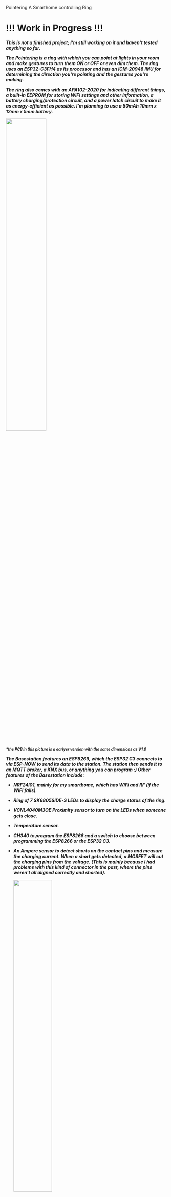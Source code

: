 Pointering
A Smarthome controlling Ring

<h1>!!! Work in Progress !!!<h5>

This is not a finished project; I'm still working on it and haven't tested anything so far.


The Pointering is a ring with which you can point at lights in your room and make gestures to turn them ON or OFF or even dim them. 
The ring uses an ESP32-C3FH4 as its processor and has an ICM-20948 IMU for determining the direction you're pointing and the gestures you're making. 

The ring also comes with an APA102-2020 for indicating different things, a built-in EEPROM for storing WiFi settings and other information, a battery charging/protection circuit, and a power latch circuit to make it as energy-efficient as possible. 
I'm planning to use a 50mAh 10mm x 12mm x 5mm battery.

<img src="https://github.com/JacTech/Pointering/assets/90476032/5cad6eaf-0042-433d-8b2b-80475bfdc6a0" width=50% height=50%>

<sup>*the PCB in this picture is a earlyer version with the same dimensions as V1.0




The Basestation features an ESP8266, which the ESP32 C3 connects to via ESP-NOW to send its data to the station. The station then sends it to an MQTT broker, a KNX bus, or anything you can program :) 
Other features of the Basestation include:
- NRF24l01, mainly for my smarthome, which has WiFi and RF (if the WiFi fails).
- Ring of 7 SK6805SIDE-S LEDs to display the charge status of the ring.
- VCNL4040M3OE Proximity sensor to turn on the LEDs when someone gets close.
- Temperature sensor.
- CH340 to program the ESP8266 and a switch to choose between programming the ESP8266 or the ESP32 C3.
- An Ampere sensor to detect shorts on the contact pins and measure the charging current. When a short gets detected, a MOSFET will cut the charging pins from the voltage.
  (This is mainly because I had problems with this kind of connector in the past, where the pins weren't all aligned correctly and shorted).


  <img src="https://github.com/JacTech/Pointering/assets/90476032/34abfa28-d0e4-4daf-9e21-173cf1aaa179" width=50% height=50%>
